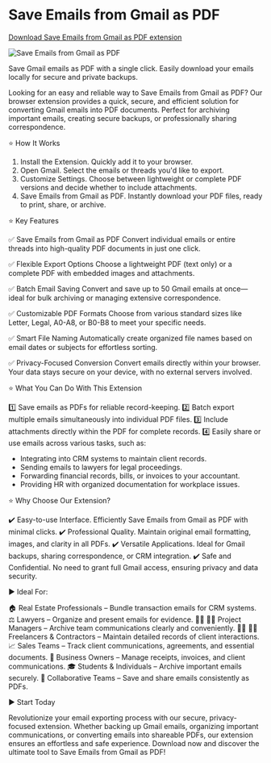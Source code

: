 # Save Emails from Gmail as PDF

[Download Save Emails from Gmail as PDF extension](https://chromewebstore.google.com/detail/save-emails-from-gmail-as/ldlfdhpofcjdjnljkmmhaigbjpchhank)

![Save Emails from Gmail as PDF](https://github.com/user-attachments/assets/67f13318-57cf-4f66-ba65-6661a18cfca6)

Save Gmail emails as PDF with a single click. Easily download your emails locally for secure and private backups.

Looking for an easy and reliable way to Save Emails from Gmail as PDF? Our browser extension provides a quick, secure, and efficient solution for converting Gmail emails into PDF documents. Perfect for archiving important emails, creating secure backups, or professionally sharing correspondence.

⭐ How It Works

1. Install the Extension. Quickly add it to your browser.
2. Open Gmail. Select the emails or threads you'd like to export.
3. Customize Settings. Choose between lightweight or complete PDF versions and decide whether to include attachments.
4. Save Emails from Gmail as PDF. Instantly download your PDF files, ready to print, share, or archive.

⭐ Key Features

✅ Save Emails from Gmail as PDF
Convert individual emails or entire threads into high-quality PDF documents in just one click.

✅ Flexible Export Options
Choose a lightweight PDF (text only) or a complete PDF with embedded images and attachments.

✅ Batch Email Saving
Convert and save up to 50 Gmail emails at once—ideal for bulk archiving or managing extensive correspondence.

✅ Customizable PDF Formats
Choose from various standard sizes like Letter, Legal, A0-A8, or B0-B8 to meet your specific needs.

✅ Smart File Naming
Automatically create organized file names based on email dates or subjects for effortless sorting.

✅ Privacy-Focused Conversion
Convert emails directly within your browser. Your data stays secure on your device, with no external servers involved.

⭐ What You Can Do With This Extension

1️⃣ Save emails as PDFs for reliable record-keeping.
2️⃣ Batch export multiple emails simultaneously into individual PDF files.
3️⃣ Include attachments directly within the PDF for complete records.
4️⃣ Easily share or use emails across various tasks, such as:
- Integrating into CRM systems to maintain client records.
- Sending emails to lawyers for legal proceedings.
- Forwarding financial records, bills, or invoices to your accountant.
- Providing HR with organized documentation for workplace issues.

⭐ Why Choose Our Extension?

✔️ Easy-to-use Interface. Efficiently Save Emails from Gmail as PDF with minimal clicks.
✔️ Professional Quality. Maintain original email formatting, images, and clarity in all PDFs.
✔️ Versatile Applications. Ideal for Gmail backups, sharing correspondence, or CRM integration.
✔️ Safe and Confidential. No need to grant full Gmail access, ensuring privacy and data security.

► Ideal For:

🏠 Real Estate Professionals – Bundle transaction emails for CRM systems.
⚖️ Lawyers – Organize and present emails for evidence.
👩‍💼 👨‍💼 Project Managers – Archive team communications clearly and conveniently.
👩‍💻 👨‍💻 Freelancers & Contractors – Maintain detailed records of client interactions.
📈 Sales Teams – Track client communications, agreements, and essential documents.
💼 Business Owners – Manage receipts, invoices, and client communications.
🎓 Students & Individuals – Archive important emails securely.
👥 Collaborative Teams – Save and share emails consistently as PDFs.

► Start Today

Revolutionize your email exporting process with our secure, privacy-focused extension. Whether backing up Gmail emails, organizing important communications, or converting emails into shareable PDFs, our extension ensures an effortless and safe experience. Download now and discover the ultimate tool to Save Emails from Gmail as PDF!

